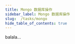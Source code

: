 ```yaml
---
title: Mongo 数据库操作
sidebar_label: Mongo 数据库操作
slug:  /tasks/mongo
hide_table_of_contents: true
---
```

balala...